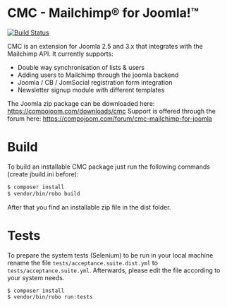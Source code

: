 # CMC - Mailchimp® for Joomla!™
[![Build Status](http://test01.compojoom.com/api/badges/compojoom/cmc/status.svg)](http://test01.compojoom.com/compojoom/cmc)

CMC is an extension for Joomla 2.5 and 3.x that integrates with the Mailchimp API. It currently supports:

* Double way synchronisation of lists & users
* Adding users to Mailchimp through the joomla backend
* Joomla / CB / JomSocial registration form integration
* Newsletter signup module with different templates

The Joomla zip package can be downloaded here: https://compojoom.com/downloads/cmc
Support is offered through the forum here: https://compojoom.com/forum/cmc-mailchimp-for-joomla

# Build
To build an installable CMC package just run the following commands (create jbuild.ini before):

```bash
$ composer install
$ vendor/bin/robo build
```

After that you find an installable zip file in the dist folder.

# Tests
To prepare the system tests (Selenium) to be run in your local machine rename the file `tests/acceptance.suite.dist.yml` to `tests/acceptance.suite.yml`. Afterwards, please edit the file according to your system needs.

```bash
$ composer install
$ vendor/bin/robo run:tests
```



